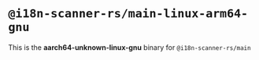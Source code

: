 # `@i18n-scanner-rs/main-linux-arm64-gnu`

This is the **aarch64-unknown-linux-gnu** binary for `@i18n-scanner-rs/main`
